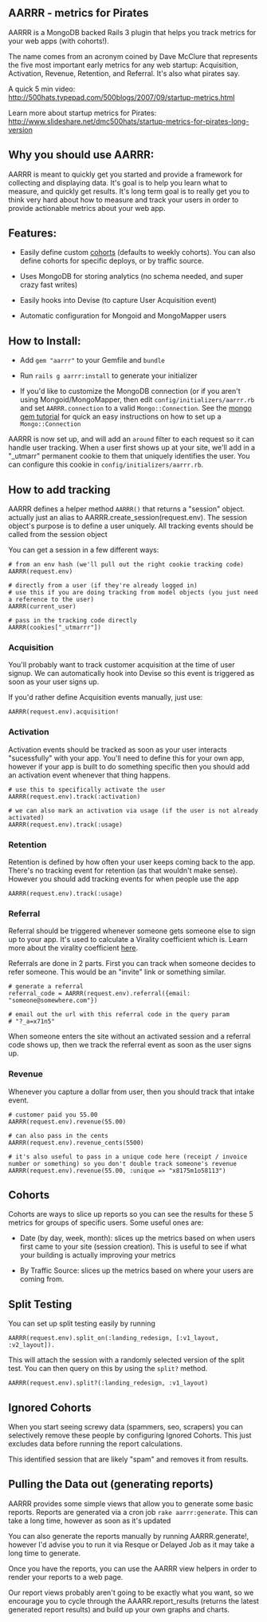 AARRR - metrics for Pirates
-----------------------------

AARRR is a MongoDB backed Rails 3 plugin that helps you track metrics for your web apps (with cohorts!).

The name comes from an acronym coined by Dave McClure that represents the five most important early metrics for any web startup: Acquisition, Activation, Revenue, Retention, and Referral. It's also what pirates say.

A quick 5 min video:<br>
<http://500hats.typepad.com/500blogs/2007/09/startup-metrics.html>

Learn more about startup metrics for Pirates:<br>
<http://www.slideshare.net/dmc500hats/startup-metrics-for-pirates-long-version>

## Why you should use AARRR:

AARRR is meant to quickly get you started and provide a framework for collecting and displaying data. It's goal is to help you learn what to measure, and quickly get results. It's long term goal is to really get you to think very hard about how to measure and track your users in order to provide actionable metrics about your web app.

## Features:

* Easily define custom [cohorts](http://www.avc.com/a_vc/2009/10/the-cohort-analysis.html) (defaults to weekly cohorts). You can also define cohorts for specific deploys, or by traffic source.

* Uses MongoDB for storing analytics (no schema needed, and super crazy fast writes)

* Easily hooks into Devise (to capture User Acquisition event)

* Automatic configuration for Mongoid and MongoMapper users


## How to Install:

* Add `gem "aarrr"` to your Gemfile and `bundle`

* Run `rails g aarrr:install` to generate your initializer

* If you'd like to customize the MongoDB connection (or if you aren't using Mongoid/MongoMapper, then edit `config/initializers/aarrr.rb` and set `AARRR.connection` to a valid `Mongo::Connection`. See the [mongo gem tutorial](http://api.mongodb.org/ruby/current/file.TUTORIAL.html) for quick an easy instructions on how to set up a `Mongo::Connection`

AARRR is now set up, and will add an `around` filter to each request so it can handle user tracking. When a user first shows up at your site, we'll add in a "_utmarr" permanent cookie to them that uniquely identifies the user. You can configure this cookie in `config/initializers/aarrr.rb`.


## How to add tracking

AARRR defines a helper method `AARRR()` that returns a "session" object.  actually just an alias to AARRR.create_session(request.env). The session object's purpose is to define a user uniquely. All tracking events should be called from the session object

You can get a session in a few different ways:

    # from an env hash (we'll pull out the right cookie tracking code)
    AARRR(request.env)

    # directly from a user (if they're already logged in)
    # use this if you are doing tracking from model objects (you just need a reference to the user)
    AARRR(current_user)

    # pass in the tracking code directly
    AARRR(cookies["_utmarrr"])


### Acquisition

You'll probably want to track customer acquisition at the time of user signup. We can automatically hook into Devise so this event is triggered as soon as your user signs up.

If you'd rather define Acquisition events manually, just use:

    AARRR(request.env).acquisition!

### Activation

Activation events should be tracked as soon as your user interacts "sucessfully" with your app. You'll need to define this for your own app, however if your app is built to do something specific then you should add an activation event whenever that thing happens.

    # use this to specifically activate the user
    AARRR(request.env).track(:activation)

    # we can also mark an activation via usage (if the user is not already activated)
    AARRR(request.env).track(:usage)


### Retention

Retention is defined by how often your user keeps coming back to the app. There's no tracking event for retention (as that wouldn't make sense). However you should add tracking events for when people use the app

    AARRR(request.env).track(:usage)


### Referral

Referral should be triggered whenever someone gets someone else to sign up to your app. It's used to calculate a Virality coefficient which is. Learn more about the virality coefficient [here](http://andrewchenblog.com/2008/04/17/viral-coefficient-what-it-does-and-does-not-measure/).


Referrals are done in 2 parts. First you can track when someone decides to refer someone. This would be an "invite" link or something similar.

    # generate a referral
    referral_code = AARRR(request.env).referral({email: "someone@somewhere.com"})

    # email out the url with this referral code in the query param
    # "?_a=x71n5"

When someone enters the site without an activated session and a referral code shows up, then we track the referral event as soon as the user signs up.


### Revenue

Whenever you capture a dollar from user, then you should track that intake event.

    # customer paid you 55.00
    AARRR(request.env).revenue(55.00)

    # can also pass in the cents
    AARRR(request.env).revenue_cents(5500)

    # it's also useful to pass in a unique code here (receipt / invoice number or something) so you don't double track someone's revenue
    AARRR(request.env).revenue(55.00, :unique => "x8175m1o58113")


## Cohorts

Cohorts are ways to slice up reports so you can see the results for these 5 metrics for groups of specific users. Some useful ones are:

* Date (by day, week, month): slices up the metrics based on when users first came to your site (session creation). This is useful to see if what your building is actually improving your metrics

* By Traffic Source: slices up the metrics based on where your users are coming from.


## Split Testing

You can set up split testing easily by running

    AARRR(request.env).split_on(:landing_redesign, [:v1_layout, :v2_layout]).

This will attach the session with a randomly selected version of the split test. You can then query on this by using the `split?` method.

    AARRR(request.env).split?(:landing_redesign, :v1_layout)


## Ignored Cohorts

When you start seeing screwy data (spammers, seo, scrapers) you can selectively remove these people by configuring Ignored Cohorts. This just excludes data before running the report calculations.

This identified session that are likely "spam" and removes it from results.


## Pulling the Data out (generating reports)

AARRR provides some simple views that allow you to generate some basic reports. Reports are generated via a cron job `rake aarrr:generate`. This can take a long time, however as soon as it's updated

You can also generate the reports manually by running AARRR.generate!, however I'd advise you to run it via Resque or Delayed Job as it may take a long time to generate.

Once you have the reports, you can use the AARRR view helpers in order to render your reports to a web page.

Our report views probably aren't going to be exactly what you want, so we encourage you to cycle through the AAARR.report_results (returns the latest generated report results) and build up your own graphs and charts.


